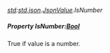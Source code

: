 _[std](../../modules/std/std-module.md):[std.json](../../modules/std/std-json.md).[JsonValue](../../modules/std/std-json-jsonvalue.md).IsNumber_
##### Property IsNumber:[Bool](../../modules/wonkey/wonkey-types-bool.md)
True if value is a number.
